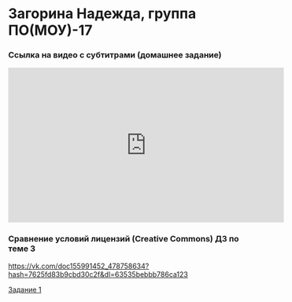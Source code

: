 # Загорина Надежда, группа ПО(МОУ)-17


### Ссылка на видео с субтитрами (домашнее задание)
<iframe width="560" height="315" src="https://www.youtube.com/embed/SfKeZwOHkZU" frameborder="0" allow="accelerometer; autoplay; encrypted-media; gyroscope; picture-in-picture" allowfullscreen></iframe>


### Сравнение условий лицензий (Creative Commons) ДЗ по теме 3
https://vk.com/doc155991452_478758634?hash=7625fd83b9cbd30c2f&dl=63535bebbb786ca123

[Задание 1 ](https://docs.google.com/document/d/1E4y-xRbUpjV21ICYT4yRIoudZY6nKk_uzkDRzJcVg9I/edit?usp=sharing)
